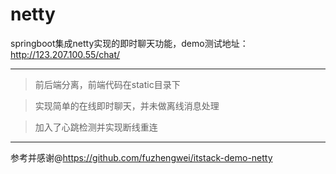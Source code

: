 # netty
springboot集成netty实现的即时聊天功能，demo测试地址：http://123.207.100.55/chat/

---

>前后端分离，前端代码在static目录下

>实现简单的在线即时聊天，并未做离线消息处理

>加入了心跳检测并实现断线重连

---

参考并感谢@https://github.com/fuzhengwei/itstack-demo-netty